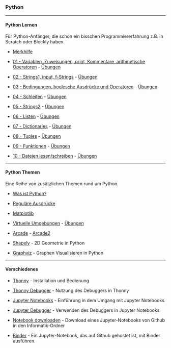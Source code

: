 ### Python 

-----

#### Python Lernen 

Für Python-Anfänger, die schon ein bisschen Programmiererfahrung z.B. in Scratch oder Blockly haben.

- [Merkhilfe](./grundlagen/Merkhilfe.pdf)  

- [01 - Variablen, Zuweisungen, print, Kommentare, arithmetische Operatoren](./grundlagen/01_grundlagen.ipynb) - [Übungen](./grundlagen/01_grundlagen_uebungen.ipynb)

- [02 - Strings1, input, f-Strings](./grundlagen/02_strings.ipynb) - [Übungen](./grundlagen/02_strings_uebungen.ipynb)

- [03 - Bedingungen, boolesche Ausdrücke und Operatoren](./grundlagen/03_bedingungen.ipynb) - [Übungen](./grundlagen/03_bedingungen_uebungen.ipynb)

- [04 - Schleifen](./grundlagen/04_schleifen.ipynb) - [Übungen](./grundlagen/04_schleifen_uebungen.ipynb)

- [05 - Strings2](./grundlagen/05_strings2.ipynb) - [Übungen](./grundlagen/05_strings2_uebungen.ipynb)

- [06 - Listen](./grundlagen/06_listen.ipynb) - [Übungen](./grundlagen/06_listen_uebungen.ipynb)

- [07 - Dictionaries](./grundlagen/07_dicts.ipynb) - [Übungen](./grundlagen/07_dicts_uebungen.ipynb)

- [08 - Tuples](./grundlagen/08_tupel.ipynb) - [Übungen](./grundlagen/08_tuples_uebungen.ipynb)
 
- [09 - Funktionen](./grundlagen/09_functionen.ipynb) - [Übungen](./grundlagen/09_functionen_uebungen.ipynb)

- [10 - Dateien lesen/schreiben](./grundlagen/10_dateizugriff.ipynb) - [Übungen](./grundlagen/10_dateizugriff_uebungen.ipynb)

--------

#### Python Themen

Eine Reihe von zusätzlichen Themen rund um Python.

- [Was ist Python?](./grundlagen/00_wasIstPython.ipynb)

- [Reguläre Ausdrücke](./regulaereAusdruecke/regulaereAusdruecke.ipynb) 

- [Matplotlib](./matplotlib/matplotlib.ipynb)

- [Virtuelle Umgebungen](./venv/venv.ipynb) - [Übungen](./venv/venv_uebungen.ipynb)

- [Arcade](./arcade/arcade.ipynb) - [Arcade2](./arcade/arcade2.ipynb)

- [Shapely](./shapely/shapely.ipynb) - 2D Geometrie in Python

- [Graphviz](./graphviz/graphviz.ipynb) - Graphen Visualisieren in Python

--------

 
#### Verschiedenes

- [Thonny](https://youtu.be/Q4uCiR5sSSM) - Installation und Bedienung

- [Thonny Debugger](https://youtu.be/MxcuhOP1tgY) - Nutzung des Debuggers in Thonny

- [Jupyter Notebooks](./verschiedenes/jupyter.ipynb) - Einführung in dem Umgang mit Jupyter Notebooks

- [Jupyter Debugger](https://youtu.be/Y1NIEuVZBps) - Verwenden des Debuggers in Jupyter Notebooks

<!-- - [Informatik-Ordner](https://youtu.be/uINJ0WSXdh0) - Verknüpfung für Informatik-Ordner und den VSCode Workspace anlegen -->

- [Notebook downloaden](https://youtu.be/uOd7W-huG74) - Download eines Jupyter-Notebooks von Github in den Informatik-Ordner

- [Binder](./verschiedenes/binder.ipynb) - Ein Jupyter-Notebook, das auf Github gehostet ist, mit Binder ausführen.





 
 